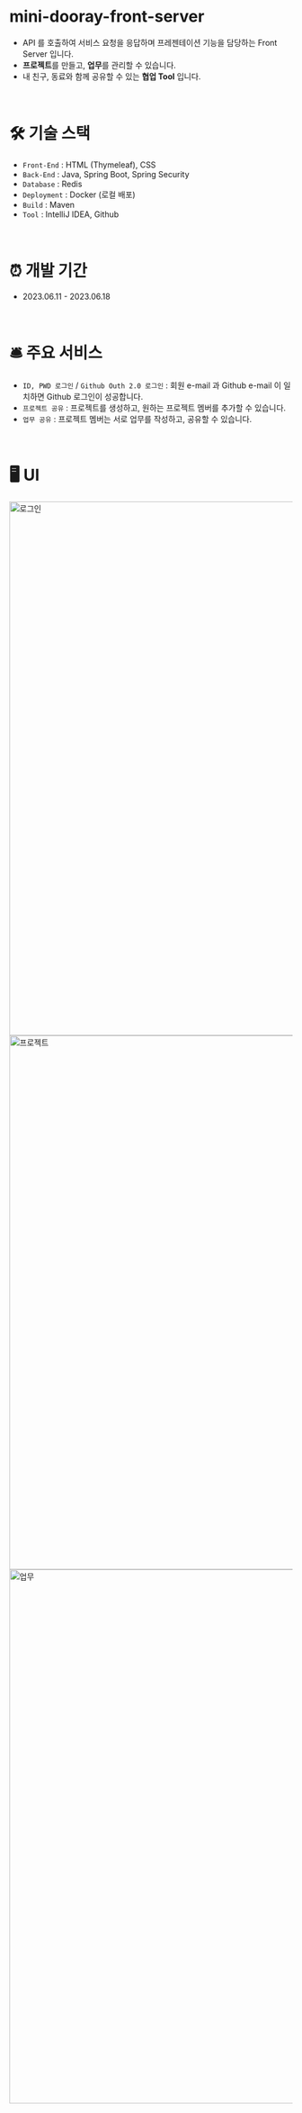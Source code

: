 # mini-dooray-front-server
- API 를 호출하여 서비스 요청을 응답하며 프레젠테이션 기능을 담당하는 Front Server 입니다. <br>
- **프로젝트**를 만들고, **업무**를 관리할 수 있습니다. <br>
- 내 친구, 동료와 함께 공유할 수 있는 **협업 Tool** 입니다. <br>

<br>

# 🛠 기술 스택
- `Front-End` : HTML (Thymeleaf), CSS
- `Back-End` : Java, Spring Boot, Spring Security
- `Database` : Redis
- `Deployment` : Docker (로컬 배포)
- `Build` : Maven
- `Tool` : IntelliJ IDEA, Github

<br>

# ⏰ 개발 기간
- 2023.06.11 - 2023.06.18

<br>

# 🛎 주요 서비스
- `ID, PWD 로그인` / `Github Outh 2.0 로그인` : 회원 e-mail 과 Github e-mail 이 일치하면 Github 로그인이 성공합니다.
- `프로젝트 공유` : 프로젝트를 생성하고, 원하는 프로젝트 멤버를 추가할 수 있습니다.
- `업무 공유` : 프로젝트 멤버는 서로 업무를 작성하고, 공유할 수 있습니다.

<br>

# 🖥 UI

<img width="949" alt="로그인" src="https://github.com/Jangkwonoh-Mini-Dooray/mini-dooray-front-server/assets/97905221/641d6867-c914-45df-93aa-8a316339dbb0">

<img width="949" alt="프로젝트" src="https://github.com/Jangkwonoh-Mini-Dooray/mini-dooray-front-server/assets/97905221/9b3231c8-0f0a-4a40-9a91-706d6dbb039d">

<img width="949" alt="업무" src="https://github.com/Jangkwonoh-Mini-Dooray/mini-dooray-front-server/assets/97905221/8e7e8ec1-3ad7-4e26-bf26-3c4862fd7463">

